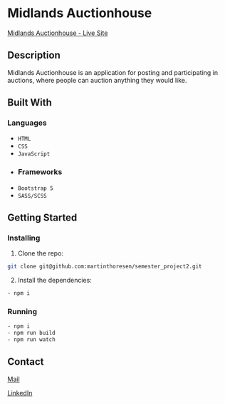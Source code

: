 # Midlands Auctionhouse


[Midlands Auctionhouse - Live Site](#)


## Description

Midlands Auctionhouse is an application for posting and participating in auctions, where people can auction anything they would like.



## Built With

### Languages
- ```HTML```
- ```CSS```
- ```JavaScript```
- ### Frameworks
- ```Bootstrap 5```
- ```SASS/SCSS```



## Getting Started

### Installing


1. Clone the repo:

```bash
git clone git@github.com:martinthoresen/semester_project2.git
```

2. Install the dependencies:

```bash
- npm i
```

### Running


```bash
- npm i
- npm run build
- npm run watch
```

## Contact

[Mail](mailto:martin2resen@gmail.com)

[LinkedIn](https://www.linkedin.com/in/martinthoresen/)
